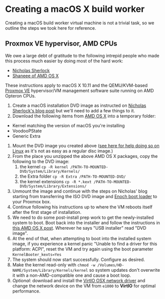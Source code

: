 # Creating a macOS X build worker

Creating a macOS build worker virtual machine is not a trivial task, so
we outline the steps we took here for reference.

## Proxmox VE hypervisor, AMD CPUs

We owe a large debt of gratitude to the following intrepid people who
made this process much easier by doing most of the hard work:

  - [Nicholas Sherlock](http://www.nicksherlock.com/)
  - [Shaneee of AMD OS X](http://amd-osx.com/)

These instructions apply to macOS X 10.11 and the QEMU/KVM-based
[Proxmox VE](http://www.proxmox.com/) hypervisor/VM management software
suite running on AMD Opteron CPUs.

1.  Create a macOS installation DVD image as instructed on [Nicholas
    Sherlock's blog
    post](http://www.nicksherlock.com/2016/10/installing-macos-sierra-on-proxmox-4-3-qemu-2-6-1/)
    but we'll need to add a few things to it.
2.  Download the following items from [AMD OS
    X](http://amd-osx.com/download.html) into a temporary folder:

<!-- end list -->

  - Kernel matching the version of macOS you're installing
  - VoodooPState
  - Generic Extra

<!-- end list -->

1.  Mount the DVD image you created above ([see here for help doing so
    on Linux](http://it.bmc.uu.se/andlov/docs/macosx/mountdvd.php) as
    it's not as easy as a regular disc image.)
2.  From the place you unzipped the above AMD OS X packages, copy the
    following to the DVD image: 
    1.  the kernel `cp -R kernel
        /PATH-TO-MOUNTED-DVD/System/Library/Kernels/`
    2.  the Extra folder `cp -R Extra /PATH-TO-MOUNTED-DVD/`
    3.  the kernel extensions `cp -R *.kext
        /PATH-TO-MOUNTED-DVD/System/Library/Extensions/`
3.  Unmount the image and continue with the steps on Nicholas' blog
    starting from transferring the ISO DVD image and [Enoch boot
    loader](http://www.insanelymac.com/forum/files/file/71-enoch/) to
    your Proxmox box.
4.  Continue following his instructions up to where the VM reboots
    itself after the first stage of installation.
5.  We need to do some post-install prep work to get the newly-installed
    system to boot. Boot back into the installer and follow the
    instructions in [this AMD OS X
    post](http://forum.amd-osx.com/viewtopic.php?f=24&t=80). Wherever he
    says "USB installer" read "DVD image".
6.  At the end of that, when attempting to boot into the installed
    system image, if you experience a kernel panic "Unable to find a
    driver for this platform: ACPI", reset the VM and try again using
    the boot parameter `KernelBooter_kexts=Yes`
7.  The system should now start successfully. Configure as desired.
8.  Make the kernel read-only with `chmod -w
    /Volumes/HD-NAME/System/Library/Kernels/kernel` so system updates
    don't overwrite it with a non-AMD-compatible one and cause a boot
    loop.
9.  *Optional*: download and install the [VirtIO OSX network
    driver](https://github.com/pmj/virtio-net-osx) and change the
    network device on the VM from `e1000` to **VirtIO** for optimal
    performance.

